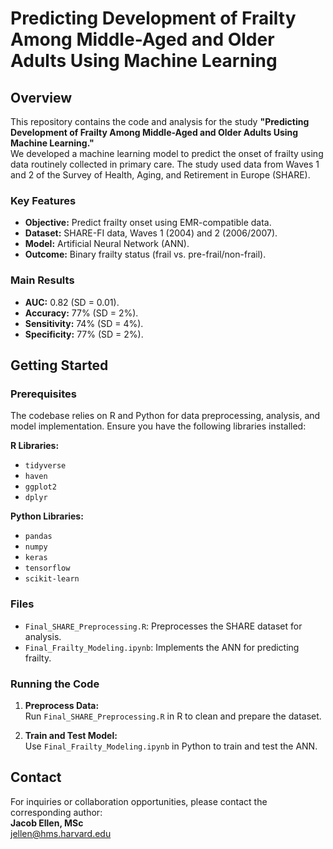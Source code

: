 # Predicting Development of Frailty Among Middle-Aged and Older Adults Using Machine Learning

## Overview
This repository contains the code and analysis for the study **"Predicting Development of Frailty Among Middle-Aged and Older Adults Using Machine Learning."**  
We developed a machine learning model to predict the onset of frailty using data routinely collected in primary care. The study used data from Waves 1 and 2 of the Survey of Health, Aging, and Retirement in Europe (SHARE).  

### Key Features
- **Objective:** Predict frailty onset using EMR-compatible data.  
- **Dataset:** SHARE-FI data, Waves 1 (2004) and 2 (2006/2007).  
- **Model:** Artificial Neural Network (ANN).  
- **Outcome:** Binary frailty status (frail vs. pre-frail/non-frail).  

### Main Results
- **AUC:** 0.82 (SD = 0.01).  
- **Accuracy:** 77% (SD = 2%).  
- **Sensitivity:** 74% (SD = 4%).  
- **Specificity:** 77% (SD = 2%).  

## Getting Started
### Prerequisites
The codebase relies on R and Python for data preprocessing, analysis, and model implementation. Ensure you have the following libraries installed:

**R Libraries:**
- `tidyverse`
- `haven`
- `ggplot2`
- `dplyr`

**Python Libraries:**
- `pandas`
- `numpy`
- `keras`
- `tensorflow`
- `scikit-learn`

### Files
- `Final_SHARE_Preprocessing.R`: Preprocesses the SHARE dataset for analysis.
- `Final_Frailty_Modeling.ipynb`: Implements the ANN for predicting frailty.

### Running the Code
1. **Preprocess Data:**  
   Run `Final_SHARE_Preprocessing.R` in R to clean and prepare the dataset.
   
2. **Train and Test Model:**  
   Use `Final_Frailty_Modeling.ipynb` in Python to train and test the ANN. 

## Contact
For inquiries or collaboration opportunities, please contact the corresponding author:  
**Jacob Ellen, MSc**  
[jellen@hms.harvard.edu](mailto:jellen@hms.harvard.edu)  

